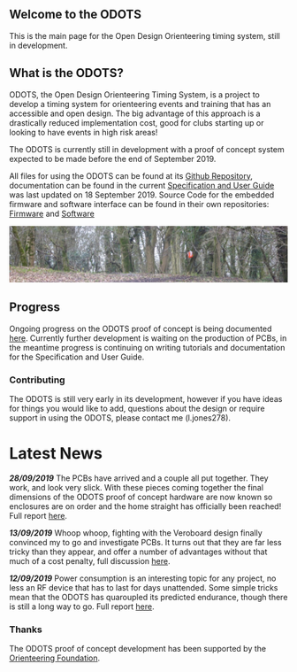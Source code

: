 ## Welcome to the ODOTS 

This is the main page for the Open Design Orienteering timing system, still in development.

## What is the ODOTS?

ODOTS, the Open Design Orienteering Timing System, is a project to develop a timing system for orienteering events and training that has an accessible and open design. The big advantage of this approach is a drastically reduced implementation cost, good for clubs starting up or looking to have events in high risk areas!

The ODOTS is currently still in development with a proof of concept system expected to be made before the end of September 2019.

All files for using the ODOTS can be found at its [Github Repository](https://github.com/ljones278/ODOTS-Release/), documentation can be found in the current [Specification and User Guide](https://raw.githubusercontent.com/ljones278/ODOTS-Release/master/docs/ODOTSManualAndUserGuide.pdf) was last updated on 18 September 2019. Source Code for the embedded firmware and software interface can be found in their own repositories: [Firmware](https://github.com/ljones278/ODOTS-Firmware) and [Software](https://github.com/ljones278/ODOTS-Interface)


![FlagBanner.jpg](https://raw.githubusercontent.com/ljones278/ODOTS-Release/master/docs/assets/images/FlagBanner.JPG)

## Progress

Ongoing progress on the ODOTS proof of concept is being documented [here](https://justonemoreresistor.blogspot.com/search/label/ODOTS). Currently further development is waiting on the production of PCBs, in the meantime progress is continuing on writing tutorials and documentation for the Specification and User Guide.

### Contributing

The ODOTS is still very early in its development, however if you have ideas for things you would like to add, questions about the design or require support in using the ODOTS, please contact me (l.jones278).

# Latest News

__*28/09/2019*__ The PCBs have arrived and a couple all put together. They work, and look very slick. With these pieces coming together the final dimensions of the ODOTS proof of concept hardware are now known so enclosures are on order and the home straight has officially been reached! Full report [here](https://justonemoreresistor.blogspot.com/2019/09/pcbs-pile-on-ice-cubes.html).

__*13/09/2019*__ Whoop whoop, fighting with the Veroboard design finally convinced my to go and investigate PCBs. It turns out that they are far less tricky than they appear, and offer a number of advantages without that much of a cost penalty, full discussion [here](https://justonemoreresistor.blogspot.com/2019/09/pcbs-increase-in-coolness.html).

__*12/09/2019*__ Power consumption is an interesting topic for any project, no less an RF device that has to last for days unattended. Some simple tricks mean that the ODOTS has quaroupled its predicted endurance, though there is still a long way to go. Full report [here](https://justonemoreresistor.blogspot.com/2019/09/small-steps-are-never-as-easy-as-you.html).

### Thanks

The ODOTS proof of concept development has been supported by the [Orienteering Foundation](https://www.orienteeringfoundation.org.uk/).